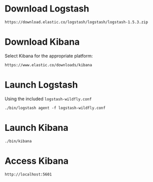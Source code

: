 # Download Logstash

    https://download.elastic.co/logstash/logstash/logstash-1.5.3.zip

# Download Kibana

Select Kibana for the appropriate platform:

    https://www.elastic.co/downloads/kibana

# Launch Logstash

Using the included `logstash-wildfly.conf`

    ./bin/logstash agent -f logstash-wildfly.conf

# Launch Kibana

    ./bin/kibana

# Access Kibana

    http://localhost:5601
